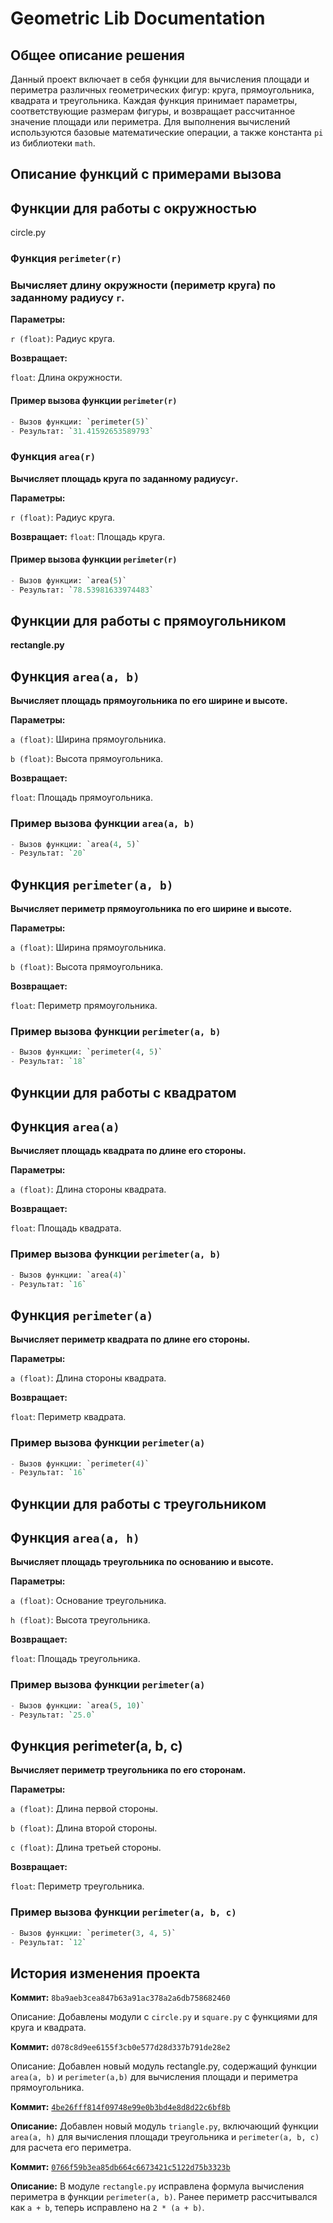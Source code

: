 # **Geometric Lib Documentation** 
## **Общее описание решения**
Данный проект включает в себя функции для вычисления площади и периметра различных геометрических фигур: круга, прямоугольника, квадрата и треугольника. Каждая функция принимает параметры, соответствующие размерам фигуры, и возвращает рассчитанное значение площади или периметра. Для выполнения вычислений используются базовые математические операции, а также константа `pi` из библиотеки `math`.

## Описание функций с примерами вызова

## Функции для работы с окружностью
circle.py

### Функция `perimeter(r)`

### Вычисляет длину окружности (периметр круга) по заданному радиусу `r`.

**Параметры:**

`r (float)`: Радиус круга.

**Возвращает:**

`float`: Длина окружности.

#### Пример вызова функции `perimeter(r)`
```python
- Вызов функции: `perimeter(5)`
- Результат: `31.41592653589793`
```

    
### Функция `area(r)`

**Вычисляет площадь круга по заданному радиусу`r`.**

**Параметры:**

`r (float)`: Радиус круга.

**Возвращает:**
`float`: Площадь круга.

#### Пример вызова функции `perimeter(r)`
```python
- Вызов функции: `area(5)`
- Результат: `78.53981633974483`
```

## Функции для работы с прямоугольником
**rectangle.py**

## Функция `area(a, b)`

**Вычисляет площадь прямоугольника по его ширине и высоте.**

**Параметры:**

`a (float)`: Ширина прямоугольника.

`b (float)`: Высота прямоугольника.

**Возвращает:**

`float`: Площадь прямоугольника.

### Пример вызова функции `area(a, b)`
```python
- Вызов функции: `area(4, 5)`
- Результат: `20`
```

## Функция `perimeter(a, b)`

**Вычисляет периметр прямоугольника по его ширине и высоте.**

**Параметры:**

`a (float)`: Ширина прямоугольника.

`b (float)`: Высота прямоугольника.

**Возвращает:**

`float`: Периметр прямоугольника.

### Пример вызова функции `perimeter(a, b)`
```python
- Вызов функции: `perimeter(4, 5)`
- Результат: `18`
```

## **Функции для работы с квадратом**

## Функция `area(a)`

**Вычисляет площадь квадрата по длине его стороны.**

**Параметры:**

`a (float)`: Длина стороны квадрата.

**Возвращает:**

`float`: Площадь квадрата.

### Пример вызова функции `perimeter(a, b)`
```python
- Вызов функции: `area(4)`
- Результат: `16`
```

## Функция `perimeter(a)`

**Вычисляет периметр квадрата по длине его стороны.**

**Параметры:**

`a (float)`: Длина стороны квадрата.

**Возвращает:**

`float`: Периметр квадрата.

### Пример вызова функции `perimeter(a)`
```python
- Вызов функции: `perimeter(4)`
- Результат: `16`
```

## **Функции для работы с треугольником**

## Функция `area(a, h)`

**Вычисляет площадь треугольника по основанию и высоте.**

**Параметры:**

`a (float)`: Основание треугольника.

`h (float)`: Высота треугольника.

**Возвращает:**

`float`: Площадь треугольника.

### Пример вызова функции `perimeter(a)`
```python
- Вызов функции: `area(5, 10)`
- Результат: `25.0`
```

## Функция perimeter(a, b, c)

**Вычисляет периметр треугольника по его сторонам.**

**Параметры:**

`a (float)`: Длина первой стороны.

`b (float)`: Длина второй стороны.

`c (float)`: Длина третьей стороны.

**Возвращает:**

`float`: Периметр треугольника.

### Пример вызова функции `perimeter(a, b, c)`
```python
- Вызов функции: `perimeter(3, 4, 5)`
- Результат: `12`
```

## История изменения проекта

**Коммит:** `8ba9aeb3cea847b63a91ac378a2a6db758682460`

Описание: Добавлены модули c `circle.py` и `square.py` с функциями для круга и квадрата.

**Коммит:** `d078c8d9ee6155f3cb0e577d28d337b791de28e2`

Описание: Добавлен новый модуль rectangle.py, содержащий функции `area(a, b)` и `perimeter(a,b)` для вычисления площади и периметра прямоугольника.

**Коммит:** [`4be26fff814f09748e99e0b3bd4e8d8d22c6bf8b`](https://github.com/kondratevakk/geometric_lib/commit/4be26fff814f09748e99e0b3bd4e8d8d22c6bf8b)

**Описание:** Добавлен новый модуль `triangle.py`, включающий функции `area(a, h)` для вычисления площади треугольника и `perimeter(a, b, c)` для расчета его периметра.

**Коммит:**  [`0766f59b3ea85db664c6673421c5122d75b3323b`](https://github.com/kondratevakk/geometric_lib/commit/0766f59b3ea85db664c6673421c5122d75b3323b)

**Описание:** В модуле `rectangle.py` исправлена формула вычисления периметра в функции `perimeter(a, b)`. Ранее периметр рассчитывался как `a + b`, теперь исправлено на `2 * (a + b)`.
